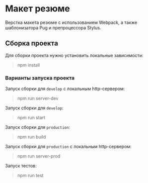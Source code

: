 # Макет резюме

Верстка макета резюме с использованием Webpack, а также шаблонизатора Pug и препроцессора Stylus.

## Сборка проекта

Для сборки проекта нужно установить локальные зависимости:
> npm install

### Варианты запуска проекта

Запуск сборки для `develop` с локальным http-сервером:
> npm run server-dev

Запуск сборки для `develop`:
> npm run start

Запуск сборки для `production`:
> npm run build

Запуск сборки для `production` с локальным http-сервером:
> npm run server-prod

Запуск тестов:
> npm run test